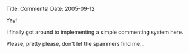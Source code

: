 Title: Comments!
Date: 2005-09-12

Yay!

I finally got around to implementing a simple commenting
system here.

Please, pretty please, don't let the spammers find me...